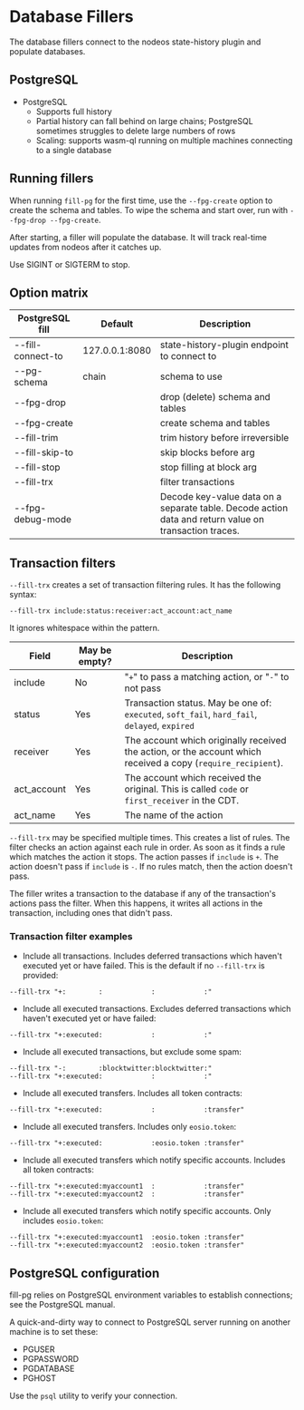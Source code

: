 # Database Fillers

The database fillers connect to the nodeos state-history plugin and populate databases.

## PostgreSQL

* PostgreSQL
  * Supports full history
  * Partial history can fall behind on large chains; PostgreSQL sometimes struggles to delete large numbers of rows
  * Scaling: supports wasm-ql running on multiple machines connecting to a single database

## Running fillers

When running `fill-pg` for the first time, use the `--fpg-create` option to create the schema and tables. To wipe the schema and start over, run with `--fpg-drop --fpg-create`. 

After starting, a filler will populate the database. It will track real-time updates from nodeos after it catches up.

Use SIGINT or SIGTERM to stop.

## Option matrix

PostgreSQL fill           | Default               | Description |
------------------------- |--------------------   |-------------|
--fill-connect-to         | 127.0.0.1:8080        | state-history-plugin endpoint to connect to |
--pg-schema               | chain                 | schema to use |
--fpg-drop                |                       | drop (delete) schema and tables |
--fpg-create              |                       | create schema and tables |
--fill-trim               |                       | trim history before irreversible |
--fill-skip-to            |                       | skip blocks before arg |
--fill-stop               |                       | stop filling at block arg |
--fill-trx                |                       | filter transactions |
--fpg-debug-mode          |                       | Decode key-value data on a separate table. Decode action data and return value on transaction traces.

## Transaction filters

`--fill-trx` creates a set of transaction filtering rules. It has the following syntax:

```
--fill-trx include:status:receiver:act_account:act_name
```

It ignores whitespace within the pattern.

| Field         | May be empty? | Description |
| ------------- | ------------- | ----------- |
| include       | No            | "`+`" to pass a matching action, or "`-`" to not pass |
| status        | Yes           | Transaction status. May be one of: `executed`, `soft_fail`, `hard_fail`, `delayed`, `expired` |
| receiver      | Yes           | The account which originally received the action, or the account which received a copy (`require_recipient`). |
| act_account   | Yes           | The account which received the original. This is called `code` or `first_receiver` in the CDT. |
| act_name      | Yes           | The name of the action |

`--fill-trx` may be specified multiple times. This creates a list of rules. The filter checks an action against each
rule in order. As soon as it finds a rule which matches the action it stops. The action passes if `include` is `+`. 
The action doesn't pass if `include` is `-`. If no rules match, then the action doesn't pass.

The filler writes a transaction to the database if any of the transaction's actions pass the filter. When this happens, it writes all
actions in the transaction, including ones that didn't pass.

### Transaction filter examples

* Include all transactions. Includes deferred transactions which haven't executed
  yet or have failed. This is the default if no `--fill-trx` is provided:

```
--fill-trx "+:        :            :            :"
```

* Include all executed transactions. Excludes deferred transactions which haven't executed
  yet or have failed:

```
--fill-trx "+:executed:            :            :"
```

* Include all executed transactions, but exclude some spam:

```
--fill-trx "-:        :blocktwitter:blocktwitter:"
--fill-trx "+:executed:            :            :"
```

* Include all executed transfers. Includes all token contracts:

```
--fill-trx "+:executed:            :            :transfer"
```

* Include all executed transfers. Includes only `eosio.token`:

```
--fill-trx "+:executed:            :eosio.token :transfer"
```

* Include all executed transfers which notify specific accounts. Includes all token contracts:

```
--fill-trx "+:executed:myaccount1  :            :transfer"
--fill-trx "+:executed:myaccount2  :            :transfer"
```

* Include all executed transfers which notify specific accounts. Only includes `eosio.token`:

```
--fill-trx "+:executed:myaccount1  :eosio.token :transfer"
--fill-trx "+:executed:myaccount2  :eosio.token :transfer"
```

## PostgreSQL configuration

fill-pg relies on PostgreSQL environment variables to establish connections; see the PostgreSQL manual.

A quick-and-dirty way to connect to PostgreSQL server running on another machine is to set these:
* PGUSER
* PGPASSWORD
* PGDATABASE
* PGHOST

Use the `psql` utility to verify your connection.
